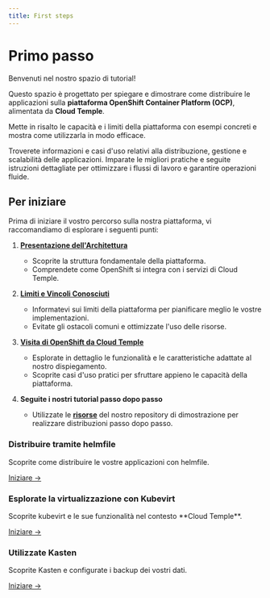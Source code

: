 ```yaml
---
title: First steps
---
```


# Primo passo

Benvenuti nel nostro spazio di tutorial!

Questo spazio è progettato per spiegare e dimostrare come distribuire le applicazioni sulla **piattaforma OpenShift Container Platform (OCP)**, alimentata da **Cloud Temple**.

Mette in risalto le capacità e i limiti della piattaforma con esempi concreti e mostra come utilizzarla in modo efficace.

Troverete informazioni e casi d'uso relativi alla distribuzione, gestione e scalabilità delle applicazioni. Imparate le migliori pratiche e seguite istruzioni dettagliate per ottimizzare i flussi di lavoro e garantire operazioni fluide.

## Per iniziare

Prima di iniziare il vostro percorso sulla nostra piattaforma, vi raccomandiamo di esplorare i seguenti punti:

1. [**Presentazione dell'Architettura**](../paas_openshift/concepts.md#architecture-générale-de-la-plateforme)
   - Scoprite la struttura fondamentale della piattaforma.
   - Comprendete come OpenShift si integra con i servizi di Cloud Temple.

2. [**Limiti e Vincoli Conosciuti**](../paas_openshift/concepts.md#limites-actuelles-de-loffre-redhat-openshift-en-environnement-secnumcloud)
   - Informatevi sui limiti della piattaforma per pianificare meglio le vostre implementazioni.
   - Evitate gli ostacoli comuni e ottimizzate l'uso delle risorse.

3. [**Visita di OpenShift da Cloud Temple**](../paas_openshift/quickstart.md)
   - Esplorate in dettaglio le funzionalità e le caratteristiche adattate al nostro dispiegamento.
   - Scoprite casi d'uso pratici per sfruttare appieno le capacità della piattaforma.

4. **Seguite i nostri tutorial passo dopo passo**
   - Utilizzate le [**risorse**](https://github.com/Cloud-Temple/product-openshift-how-to/tree/main) del nostro repository di dimostrazione per realizzare distribuzioni passo dopo passo.

<div class="card-grid">
  <div class="card">
    <h3>Distribuire tramite helmfile</h3>
    <p>Scoprite come distribuire le vostre applicazioni con helmfile.</p>
    <a href="./tutorials/deploy-through-helmfile" class="card-link">Iniziare &rarr;</a>
  </div>
  <div class="card">
    <h3>Esplorate la virtualizzazione con Kubevirt</h3>
    <p>Scoprite kubevirt e le sue funzionalità nel contesto **Cloud Temple**.</p>
    <a href="./tutorials/deploy-vm-with-kubevirt" class="card-link">Iniziare &rarr;</a>
  </div>
  <div class="card">
    <h3>Utilizzate Kasten</h3>
    <p>Scoprite Kasten e configurate i backup dei vostri dati.</p>
    <a href="./tutorials/using-kasten" class="card-link">Iniziare &rarr;</a>
  </div>
</div>
